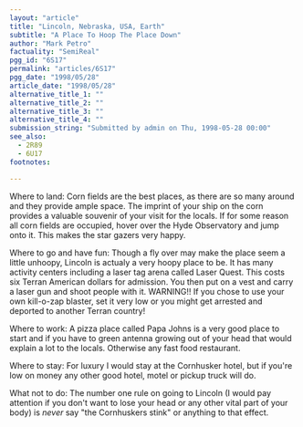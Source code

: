 ```yaml
---
layout: "article"
title: "Lincoln, Nebraska, USA, Earth"
subtitle: "A Place To Hoop The Place Down"
author: "Mark Petro"
factuality: "SemiReal"
pgg_id: "6S17"
permalink: "articles/6S17"
pgg_date: "1998/05/28"
article_date: "1998/05/28"
alternative_title_1: ""
alternative_title_2: ""
alternative_title_3: ""
alternative_title_4: ""
submission_string: "Submitted by admin on Thu, 1998-05-28 00:00"
see_also:
  - 2R89
  - 6U17
footnotes: 

---
```

<div>
<p>Where to land: Corn fields are the best places, as there are so many around and they provide ample space. The imprint of your ship on the corn provides a valuable souvenir of your visit for the locals. If for some reason all corn fields are occupied, hover over the Hyde Observatory and jump onto it. This makes the star gazers very happy.</p>
<p>Where to go and have fun: Though a fly over may make the place seem a little unhoopy, Lincoln is actualy a very hoopy place to be. It has many activity centers including a laser tag arena called Laser Quest. This costs six Terran American dollars for admission. You then put on a vest and carry a laser gun and shoot people with it. WARNING!! If you chose to use your own kill-o-zap blaster, set it very low or you might get arrested and deported to another Terran country!</p>
<p>Where to work: A pizza place called Papa Johns is a very good place to start and if you have to green antenna growing out of your head that would explain a lot to the locals. Otherwise any fast food restaurant.</p>
<p>Where to stay: For luxury I would stay at the Cornhusker hotel, but if you're low on money any other good hotel, motel or pickup truck will do.</p>
<p>What not to do: The number one rule on going to Lincoln (I would pay attention if you don't want to lose your head or any other vital part of your body) is <em>never</em> say "the Cornhuskers stink" or anything to that effect.</p>
</div>
